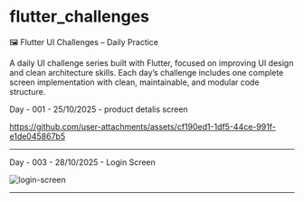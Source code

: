 # flutter_challenges

🖼️ Flutter UI Challenges – Daily Practice

A daily UI challenge series built with Flutter, focused on improving UI design and clean architecture skills.
Each day’s challenge includes one complete screen implementation with clean, maintainable, and modular code structure. 

Day - 001 - 25/10/2025 - product detalis screen 


https://github.com/user-attachments/assets/cf190ed1-1df5-44ce-991f-e1de045867b5


________________________________________

Day - 003 - 28/10/2025 - Login Screen 


![login-screen](https://github.com/user-attachments/assets/4c643435-5a96-4494-8dce-7bc2b1902543)

________________________________________
